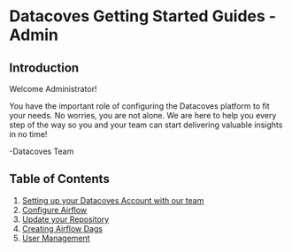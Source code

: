 # Datacoves Getting Started Guides - Admin

## Introduction
Welcome Administrator! 

You have the important role of configuring the Datacoves platform to fit your needs. No worries, you are not alone. We are here to help you every step of the way so you and your team can start delivering valuable insights in no time!

-Datacoves Team

## Table of Contents
1. [Setting up your Datacoves Account with our team](getting-started/Admin/create-account.md)
2. [Configure Airflow](getting-started/Admin/configure-airflow.md)
3. [Update your Repository](getting-started/Admin/configure-repository.md)
4. [Creating Airflow Dags](getting-started/Admin/creating-airflow-dags.md)
5. [User Management](getting-started/Admin/user-management.md)
